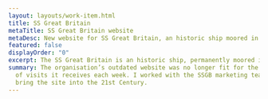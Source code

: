 ```yaml
---
layout: layouts/work-item.html
title: SS Great Britain
metaTitle: SS Great Britain website
metaDesc: New website for SS Great Britain, an historic ship moored in Bristol
featured: false
displayOrder: "0"
excerpt: The SS Great Britain is an historic ship, permanently moored in Bristol.
summary: The organisation’s outdated website was no longer fit for the thousands
  of visits it receives each week. I worked with the SSGB marketing team to
  bring the site into the 21st Century.
---
```

